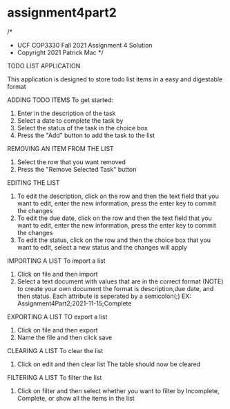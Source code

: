 # assignment4part2

/*
*  UCF COP3330 Fall 2021 Assignment 4 Solution
*  Copyright 2021 Patrick Mac
*/
 
TODO LIST APPLICATION
 
This application is designed to store todo list items in a easy and digestable format
 
ADDING TODO ITEMS
To get started: 
1) Enter in the description of the task
2) Select a date to complete the task by
3) Select the status of the task in the choice box
4) Press the "Add" button to add the task to the list

REMOVING AN ITEM FROM THE LIST
1) Select the row that you want removed
2) Press the "Remove Selected Task" button

EDITING THE LIST
1) To edit the description, click on the row and then the text field that you want to edit, enter the new information, press the enter key to commit the changes
2) To edit the due date, click on the row and then the text field that you want to edit, enter the new information, press the enter key to commit the changes
3) To edit the status, click on the row and then the choice box that you want to edit, select a new status and the changes will apply

IMPORTING A LIST
To import a list
1) Click on file and then import
2) Select a text document with values that are in the correct format
(NOTE) to create your own document the format is description,due date, and then status. Each attribute is seperated by a semicolon(;)
EX: Assignment4Part2;2021-11-15;Complete

EXPORTING A LIST
TO export a list
1) Click on file and then export
2) Name the file and then click save

CLEARING A LIST
To clear the list
1) Click on edit and then clear list
The table should now be cleared

FILTERING A LIST
To filter the list
1) Click on filter and then select whether you want to filter by
Incomplete, Complete, or show all the items in the list
